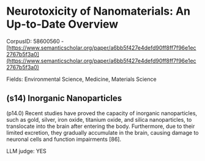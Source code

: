 # Neurotoxicity of Nanomaterials: An Up-to-Date Overview

CorpusID: 58600560 - [https://www.semanticscholar.org/paper/a6bb5f427e4defd90ff8ff7f96e1ec2767b5f3a0](https://www.semanticscholar.org/paper/a6bb5f427e4defd90ff8ff7f96e1ec2767b5f3a0)

Fields: Environmental Science, Medicine, Materials Science

## (s14) Inorganic Nanoparticles
(p14.0) Recent studies have proved the capacity of inorganic nanoparticles, such as gold, silver, iron oxide, titanium oxide, and silica nanoparticles, to translocate into the brain after entering the body. Furthermore, due to their limited excretion, they gradually accumulate in the brain, causing damage to neuronal cells and function impairments [86].

LLM judge: YES

